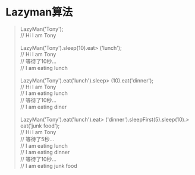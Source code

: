 # Lazyman算法

> LazyMan('Tony'); <br/>
> // Hi I am Tony<br/>
> <br/>
> LazyMan('Tony').sleep(10).eat> ('lunch'); <br/>
> // Hi I am Tony<br/>
> // 等待了10秒...<br/>
> // I am eating lunch<br/>
> <br/>
> LazyMan('Tony').eat('lunch').sleep> (10).eat('dinner'); <br/>
> // Hi I am Tony<br/>
> // I am eating lunch<br/>
> // 等待了10秒...<br/>
> // I am eating diner<br/>
> <br/>
> LazyMan('Tony').eat('lunch').eat> ('dinner').sleepFirst(5).sleep(10).> eat('junk food'); <br/>
> // Hi I am Tony<br/>
> // 等待了5秒...<br/>
> // I am eating lunch<br/>
> // I am eating dinner<br/>
> // 等待了10秒...<br/>
> // I am eating junk food<br/>
>  
